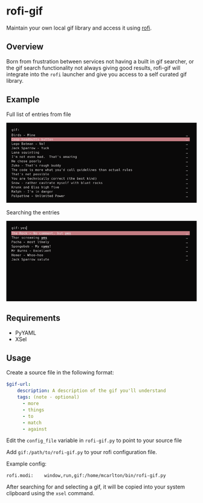 # rofi-gif
Maintain your own local gif library and access it using [rofi](https://github.com/DaveDavenport/rofi).

## Overview

Born from frustration between services not having a built in gif searcher, or the gif search functionality not always giving good results, rofi-gif will integrate into the `rofi` launcher and give you access to a self curated gif library.

## Example

Full list of entries from file

![alt text](screenshots/full.png "Full Results")

Searching the entries

![alt text](screenshots/search.png "Search Results")

## Requirements

* PyYAML
* XSel

## Usage

Create a source file in the following format:
```yaml
$gif-url:
    description: A description of the gif you'll understand
    tags: (note - optional)
      - more
      - things
      - to
      - match
      - against
```

Edit the `config_file` variable in `rofi-gif.py` to point to your source file

Add `gif:/path/to/rofi-gif.py` to your rofi configuration file.

Example config:

```
rofi.modi:    window,run,gif:/home/mcarlton/bin/rofi-gif.py
```

After searching for and selecting a gif, it will be copied into your system clipboard using the `xsel` command.
